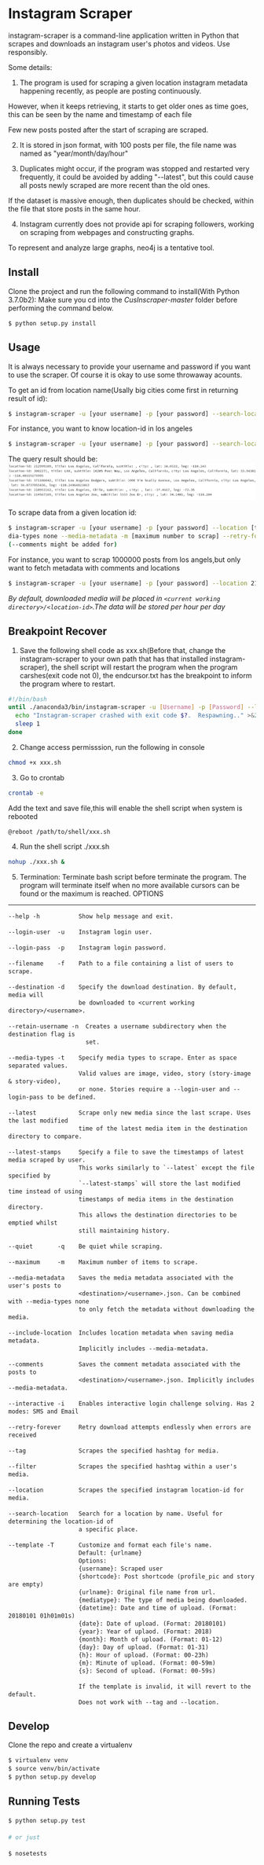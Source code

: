 

Instagram Scraper
=================

instagram-scraper is a command-line application written in Python that scrapes and downloads an instagram user's photos and videos. Use responsibly.

Some details:

1. The program is used for scraping a given location instagram metadata happening recently, as people are posting continuously.
  
However, when it keeps retrieving, it starts to get older ones as time goes, this can be seen by the name and timestamp of each file
  
Few new posts posted after the start of scraping are scraped.

2. It is stored in json format, with 100 posts per file, the file name was named as "year/month/day/hour"

3. Duplicates might occur, if the program was stopped and restarted very frequently, it could be avoided by adding "--latest", but this could cause all posts newly scraped are more recent than the old ones.

If the dataset is massive enough, then duplicates should be checked, within the file that store posts in the same hour.

4. Instagram currently does not provide api for scraping followers, working on scraping from webpages and constructing graphs.

To represent and analyze large graphs, neo4j is a tentative tool.


Install
-------

Clone the project and run the following command to install(With Python 3.7.0b2):
Make sure you cd into the *CusInscraper-master* folder before performing the command below.
```
$ python setup.py install
```


Usage
-----
It is always necessary to provide your username and password if you want to use the scraper.
Of course it is okay to use some throwaway acounts.

To get an id from location name(Usally big cities come first in returning result of id):
```bash
$ instagram-scraper -u [your username] -p [your password] --search-location [location name]
```
For instance, you want to know location-id in los angeles 
```bash
$ instagram-scraper -u [your username] -p [your password] --search-location los angeles        
```
The query result should be:
![los angeles search location](Search_location.png)

To scrape data from a given location id:
```bash
$ instagram-scraper -u [your username] -p [your password] --location [target location id] --me
dia-types none --media-metadata -m [maximum number to scrap] --retry-forver
(--comments might be added for)             
```
For instance, you want to scrap 1000000 posts from los angels,but only want to fetch metadata with comments and locations
```bash
$ instagram-scraper -u [your username] -p [your password] --location 212999109 --media-types none --comments --include-location -m 1000000 --retry-forever        
```

*By default, downloaded media will be placed in `<current working directory>/<location-id>`.The data will be stored per hour per day*

Breakpoint Recover
------------------
1. Save the following shell code as xxx.sh(Before that, change the instagram-scraper to your own path that has that installed instagram-scraper), the shell script will restart the program when the program carshes(exit code not 0), the endcursor.txt has the breakpoint to inform the program where to restart.
```bash
#!/bin/bash
until ./anaconda3/bin/instagram-scraper -u [Username] -p [Password] --location 212999109 --media-types none --media-metadata -m 24000000; do
  echo "Instagram-scraper crashed with exit code $?.  Respawning.." >&2
  sleep 1
done
```
2. Change access permisssion, run the following in console
```bash
chmod +x xxx.sh
```
3. Go to crontab  
```bash
crontab -e
```
Add the text and save file,this will enable the shell script when system is rebooted
```
@reboot /path/to/shell/xxx.sh
```

4. Run the shell script ./xxx.sh 
```bash
nohup ./xxx.sh &
```
5. Termination: Terminate bash script before terminate the program. The program will terminate itself when no more available cursors can be found or the maximum is reached.
OPTIONS
-------

```
--help -h           Show help message and exit.

--login-user  -u    Instagram login user.

--login-pass  -p    Instagram login password.

--filename    -f    Path to a file containing a list of users to scrape.

--destination -d    Specify the download destination. By default, media will 
                    be downloaded to <current working directory>/<username>.

--retain-username -n  Creates a username subdirectory when the destination flag is
                      set.

--media-types -t    Specify media types to scrape. Enter as space separated values. 
                    Valid values are image, video, story (story-image & story-video),
                    or none. Stories require a --login-user and --login-pass to be defined.

--latest            Scrape only new media since the last scrape. Uses the last modified
                    time of the latest media item in the destination directory to compare.

--latest-stamps     Specify a file to save the timestamps of latest media scraped by user.
                    This works similarly to `--latest` except the file specified by
                    `--latest-stamps` will store the last modified time instead of using 
                    timestamps of media items in the destination directory. 
                    This allows the destination directories to be emptied whilst 
                    still maintaining history.

--quiet       -q    Be quiet while scraping.

--maximum     -m    Maximum number of items to scrape.

--media-metadata    Saves the media metadata associated with the user's posts to 
                    <destination>/<username>.json. Can be combined with --media-types none
                    to only fetch the metadata without downloading the media.

--include-location  Includes location metadata when saving media metadata. 
                    Implicitly includes --media-metadata.

--comments          Saves the comment metadata associated with the posts to 
                    <destination>/<username>.json. Implicitly includes --media-metadata.
                    
--interactive -i    Enables interactive login challenge solving. Has 2 modes: SMS and Email

--retry-forever     Retry download attempts endlessly when errors are received

--tag               Scrapes the specified hashtag for media.

--filter            Scrapes the specified hashtag within a user's media.

--location          Scrapes the specified instagram location-id for media.

--search-location   Search for a location by name. Useful for determining the location-id of 
                    a specific place.
                    
--template -T       Customize and format each file's name.
                    Default: {urlname}
                    Options:
                    {username}: Scraped user
                    {shortcode}: Post shortcode (profile_pic and story are empty)
                    {urlname}: Original file name from url.
                    {mediatype}: The type of media being downloaded.
                    {datetime}: Date and time of upload. (Format: 20180101 01h01m01s)
                    {date}: Date of upload. (Format: 20180101)
                    {year}: Year of uplaod. (Format: 2018)
                    {month}: Month of upload. (Format: 01-12)
                    {day}: Day of upload. (Format: 01-31)
                    {h}: Hour of upload. (Format: 00-23h)
                    {m}: Minute of upload. (Format: 00-59m)
                    {s}: Second of upload. (Format: 00-59s)
                    
                    If the template is invalid, it will revert to the default.
                    Does not work with --tag and --location.
```

Develop
-------

Clone the repo and create a virtualenv 
```bash
$ virtualenv venv
$ source venv/bin/activate
$ python setup.py develop
```

Running Tests
-------------

```bash
$ python setup.py test

# or just 

$ nosetests
```


